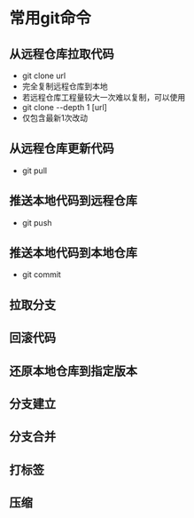 # 常用git命令

## 从远程仓库拉取代码

- git clone url
- 完全复制远程仓库到本地
- 若远程仓库工程量较大一次难以复制，可以使用
- git clone --depth 1 [url]
- 仅包含最新1次改动

## 从远程仓库更新代码

- git pull

## 推送本地代码到远程仓库

- git push

## 推送本地代码到本地仓库

- git commit

## 拉取分支

## 回滚代码

## 还原本地仓库到指定版本

## 分支建立

## 分支合并

## 打标签

## 压缩